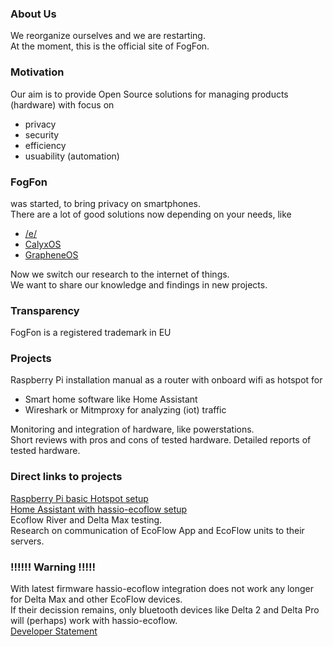 ### About Us
We reorganize ourselves and we are restarting. <br>
At the moment, this is the official site of FogFon.

### Motivation 
Our aim is to provide Open Source solutions for managing products (hardware) with focus on <br>
- privacy
- security
- efficiency
- usuability (automation)

### FogFon 
was started, to bring privacy on smartphones.  <br>
There are a lot of good solutions now depending on your needs, like
- <a href="https://e.foundation/" title="/e/">/e/</a>
- <a href="https://calyxos.org/" title="CalyxOS">CalyxOS<a>
- <a href="https://grapheneos.org" title="GrapheneOS">GrapheneOS<a>

Now we switch our research to the internet of things. <br>
We want to share our knowledge and findings in new projects. 

### Transparency
FogFon is a registered trademark in EU

### Projects
Raspberry Pi installation manual as a router with onboard wifi as hotspot for <br>
- Smart home software like Home Assistant <br>
- Wireshark or Mitmproxy for analyzing (iot) traffic <br>

Monitoring and integration of hardware, like powerstations.  <br>
Short reviews with pros and cons of tested hardware.
Detailed reports of tested hardware.

### Direct links to projects
<a href="https://github.com/fogfon/Raspberry-Pi-Basic-Hotspot-Setup" title="Raspberry Pi basic Hotspot setup">Raspberry Pi basic Hotspot setup<a> <br>
<a href="https://github.com/fogfon/Home-Assistant-with-hassio-ecoflow-setup" title="Home Assistant with hassio-ecoflow setup">Home Assistant with hassio-ecoflow setup<a> <br>
Ecoflow River and Delta Max testing. <br>
Research on communication of EcoFlow App and EcoFlow units to their servers. 
### !!!!!! Warning !!!!!
With latest firmware hassio-ecoflow integration does not work any longer for Delta Max and other EcoFlow devices. <br>
If their decission remains, only bluetooth devices like Delta 2 and Delta Pro will (perhaps) work with hassio-ecoflow. <br>
<a href="https://github.com/vwt12eh8/hassio-ecoflow/discussions/58" title="Developer Statement">Developer Statement</a>

